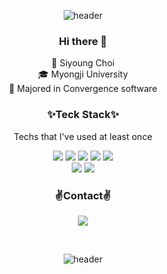 

<!--
**siyoung08/siyoung08** is a ✨ _special_ ✨ repository because its `README.md` (this file) appears on your GitHub profile.

Here are some ideas to get you started:

- 🔭 I’m currently working on ...
- 🌱 I’m currently learning ...
- 👯 I’m looking to collaborate on ...
- 🤔 I’m looking for help with ...
- 💬 Ask me about ...
- 📫 How to reach me: ...
- 😄 Pronouns: ...
- ⚡ Fun fact: ...
-->
<div align="center">
  
![header](https://capsule-render.vercel.app/api?type=wave&color=auto&height=200&section=header&text=%20&fontSize=40&animation=twinkling)

### Hi there 👋
🌱 Siyoung Choi <br>
  🎓 Myongji University<br>
🥇 Majored in Convergence software
 
### ✨Teck Stack✨<br>
Techs that I've used at least once<br>

<img src="https://img.shields.io/badge/Java-007396?style=flat-square&logo=Java&logoColor=white"/></a>
<img src="https://img.shields.io/badge/Html-E34F26?style=flat-square&logo=Html5&logoColor=white"/></a>
<img src="https://img.shields.io/badge/Css-1572B6?style=flat-square&logo=CSS3&logoColor=white"></img></a>
<img src="https://img.shields.io/badge/JavaScript-F7DF1E?style=flat-square&logo=JavaScript&logoColor=white"></img></a>
<img src="https://img.shields.io/badge/MySQL-4479A1?style=flat-square&logo=MySQL&logoColor=white"></img></a>
<br>
<img src="https://img.shields.io/badge/Django-092E20?style=flat-square&logo=Django&logoColor=white"></img></a>
<img src="https://img.shields.io/badge/Python-3766AB?style=flat-square&logo=Python&logoColor=white"></img></a>

### ✌️Contact✌️
<a href="mailto:happycloudy0308@gmail.com"> <img src="https://img.shields.io/badge/Gmail-d14836?style=flat-square&logo=Gmail&logoColor=white&link=mailto:happycloudy0308@gmail.com" style="height : auto; margin-left : 10px; margin-right : 10px;"/> </a>

<br>

![header](https://capsule-render.vercel.app/api?type=wave&color=auto&height=200&section=footer&text=%20&fontSize=90r)

</div>
